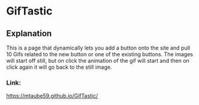 # GifTastic
## Explanation
This is a page that dynamically lets you add a button onto the site and pull 10 Gifs
                                related to the new button or one of the existing buttons. The images will start off
                                still, but on click the animation of the gif will start and then on click again it will
                                go back to the still image.
### Link:
https://mtaube59.github.io/GifTastic/
